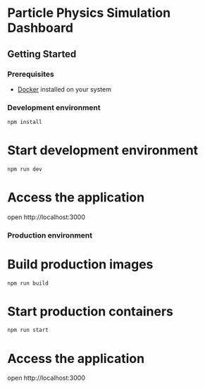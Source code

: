 # Particle Physics Simulation Dashboard

## Getting Started

### Prerequisites
- [Docker](https://docs.docker.com/get-docker/) installed on your system

### Development environment
```bash
npm install
```

# Start development environment
```bash
npm run dev
```

# Access the application
open http://localhost:3000

### Production environment

# Build production images
```bash
npm run build
```

# Start production containers
```bash
npm run start
```

# Access the application
open http://localhost:3000
